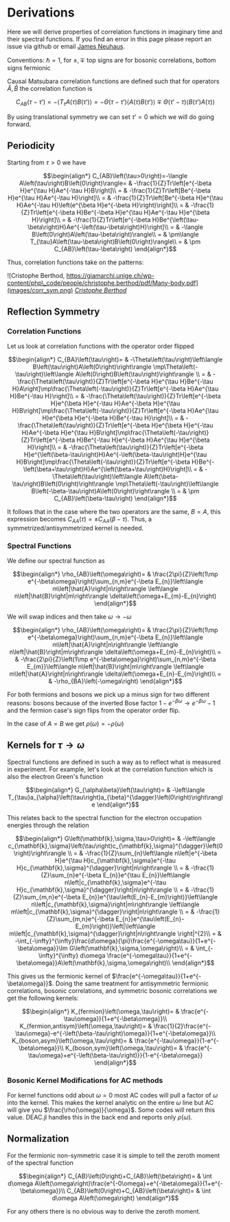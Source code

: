 # Derivations

Here we will derive properties of correlation functions in imaginary time and their spectral functions. If you find an error in this page please report an issue via github or email [James Neuhaus](mailto:jneuhau1@utk.edu). 

Conventions: $\hbar=1$, for $\pm,\mp$ top signs are for bosonic correlations, bottom signs fermionic

Causal Matsubara correlation functions are defined such that for operators $\hat{A},\hat{B}$ the correlation function is 
```math
C_{AB}(\tau -\tau')=-\langle T_{\tau}A(\tau)B(\tau')\rangle=-\Theta(\tau-\tau')\langle A(\tau)B(\tau')\rangle \mp \Theta(\tau'-\tau)\langle B(\tau')A(\tau)\rangle 
```

By using translational symmetry we can set $\tau'=0$ which we will do going forward.

## Periodicity

Starting from $\tau > 0$ we have
```math
\begin{align*}
C_{AB}\left(\tau>0\right)=-\langle A\left(\tau\right)B\left(0\right)\rangle= & -\frac{1}{Z}Tr\left[e^{-\beta H}e^{\tau H}Ae^{-\tau H}B\right]\\
= & -\frac{1}{Z}Tr\left[Be^{-\beta H}e^{\tau H}Ae^{-\tau H}\right]\\
= & -\frac{1}{Z}Tr\left[Be^{-\beta H}e^{\tau H}Ae^{-\tau H}\left(e^{\beta H}e^{-\beta H}\right)\right]\\
= & -\frac{1}{Z}Tr\left[e^{-\beta H}Be^{-\beta H}e^{\tau H}Ae^{-\tau H}e^{\beta H}\right]\\
= & -\frac{1}{Z}Tr\left[e^{-\beta H}Be^{\left(\tau-\beta\right)H}Ae^{-\left(\tau-\beta\right)H}\right]\\
= & -\langle B\left(0\right)A\left(\tau-\beta\right)\rangle\\
= & \pm\langle T_{\tau}A\left(\tau-\beta\right)B\left(0\right)\rangle\\
= & \pm C_{AB}\left(\tau-\beta\right)
\end{align*}
```

Thus, correlation functions take on the patterns:

![Cristophe Berthod, https://giamarchi.unige.ch/wp-content/php\_code/people/christophe.berthod/pdf/Many-body.pdf](images/corr_sym.png)
*[Cristophe Berthod](https://giamarchi.unige.ch/wp-content/php_code/people/christophe.berthod/pdf/Many-body.pdf)*

## Reflection Symmetry
### Correlation Functions
Let us look at correlation functions with the operator order flipped

```math
\begin{align*}
C_{BA}\left(\tau\right)= & -\Theta\left(\tau\right)\left\langle B\left(\tau\right)A\left(0\right)\right\rangle \mp\Theta\left(-\tau\right)\left\langle A\left(0\right)B\left(\tau\right)\right\rangle \\
= & -\frac{\Theta\left(\tau\right)}{Z}Tr\left[e^{-\beta H}e^{\tau H}Be^{-\tau H}A\right]\mp\frac{\Theta\left(-\tau\right)}{Z}Tr\left[e^{-\beta H}Ae^{\tau H}Be^{-\tau H}\right]\\
= & -\frac{\Theta\left(\tau\right)}{Z}Tr\left[e^{-\beta H}e^{\beta H}e^{-\tau H}Ae^{-\beta H}e^{\tau H}B\right]\mp\frac{\Theta\left(-\tau\right)}{Z}Tr\left[e^{-\beta H}Ae^{\tau H}e^{\beta H}e^{-\beta H}Be^{-\tau H}\right]\\
= & -\frac{\Theta\left(\tau\right)}{Z}Tr\left[e^{-\beta H}e^{\beta H}e^{-\tau H}Ae^{-\beta H}e^{\tau H}B\right]\mp\frac{\Theta\left(-\tau\right)}{Z}Tr\left[e^{-\beta H}Be^{-\tau H}e^{-\beta H}Ae^{\tau H}e^{\beta H}\right]\\
= & -\frac{\Theta\left(\tau\right)}{Z}Tr\left[e^{-\beta H}e^{\left(\beta-\tau\right)H}Ae^{-\left(\beta-\tau\right)H}e^{\tau H}B\right]\mp\frac{\Theta\left(-\tau\right)}{Z}Tr\left[e^{-\beta H}Be^{-\left(\beta+\tau\right)H}Ae^{\left(\beta+\tau\right)H}\right]\\
= & -\Theta\left(\tau\right)\left\langle A\left(\beta-\tau\right)B\left(0\right)\right\rangle \mp\Theta\left(-\tau\right)\left\langle B\left(-\beta-\tau\right)A\left(0\right)\right\rangle \\
= & \pm C_{AB}\left(\beta-\tau\right)
\end{align*}
```

It follows that in the case where the two operators are the same, $B=A$, this expression becomes $C_{AA}\left(\tau\right)=\pm C_{AA}\left(\beta-\tau\right)$. Thus, a symmetrized/antisymmetrized kernel is needed.

### Spectral Functions

We define our spectral function as
```math
\begin{align*}
\rho_{AB}\left(\omega\right)= & \frac{2\pi}{Z}\left(1\mp e^{-\beta\omega}\right)\sum_{n,m}e^{-\beta E_{n}}\left\langle m\left|\hat{A}\right|n\right\rangle \left\langle n\left|\hat{B}\right|m\right\rangle \delta\left(\omega+E_{m}-E_{n}\right)
\end{align*}
```

We will swap indices and then take $\omega\rightarrow -\omega$
```math
\begin{align*}
\rho_{AB}\left(\omega\right)= & \frac{2\pi}{Z}\left(1\mp e^{-\beta\omega}\right)\sum_{n,m}e^{-\beta E_{n}}\left\langle m\left|\hat{A}\right|n\right\rangle \left\langle n\left|\hat{B}\right|m\right\rangle \delta\left(\omega+E_{m}-E_{n}\right)\\
= & -\frac{2\pi}{Z}\left(1\mp e^{-\beta\omega}\right)\sum_{n,m}e^{-\beta E_{m}}\left\langle n\left|\hat{B}\right|m\right\rangle \left\langle m\left|\hat{A}\right|n\right\rangle \delta\left(\omega+E_{n}-E_{m}\right)\\
= & -\rho_{BA}\left(-\omega\right)
\end{align*}
```

For both fermions and bosons we pick up a minus sign for two different reasons: bosons because of the inverted Bose factor $1-e^{-\beta\omega}\rightarrow e^{-\beta\omega}-1$ and the fermion case's sign flips from the operator order flip. 

In the case of $A=B$ we get $\rho(\omega)=-\rho(\omega)$

## Kernels for $\tau\rightarrow\omega$

Spectral functions are defined in such a way as to reflect what is
measured in experiment. For example, let's look at the correlation
function which is also the electron Green's function
```math
\begin{align*}
G_{\alpha\beta}\left(\tau\right)= & -\left\langle T_{\tau}a_{\alpha}\left(\tau\right)a_{\beta}^{\dagger}\left(0\right)\right\rangle 
\end{align*}
```

This relates back to the spectral function for the electron occupation
energies through the relation
```math
\begin{align*}
G\left(\mathbf{k},\sigma,\tau>0\right)= & -\left\langle c_{\mathbf{k},\sigma}\left(\tau\right)c_{\mathbf{k},\sigma}^{\dagger}\left(0\right)\right\rangle \\
= & -\frac{1}{Z}\sum_{n}\left\langle n\left|e^{-\beta H}e^{\tau H}c_{\mathbf{k},\sigma}e^{-\tau H}c_{\mathbf{k},\sigma}^{\dagger}\right|n\right\rangle \\
= & -\frac{1}{Z}\sum_{n}e^{-\beta E_{n}}e^{\tau E_{n}}\left\langle n\left|c_{\mathbf{k},\sigma}e^{-\tau H}c_{\mathbf{k},\sigma}^{\dagger}\right|n\right\rangle \\
= & -\frac{1}{Z}\sum_{m,n}e^{-\beta E_{n}}e^{\tau\left(E_{n}-E_{m}\right)}\left\langle n\left|c_{\mathbf{k},\sigma}\right|m\right\rangle \left\langle m\left|c_{\mathbf{k},\sigma}^{\dagger}\right|n\right\rangle \\
= & -\frac{1}{Z}\sum_{m,n}e^{-\beta E_{n}}e^{\tau\left(E_{n}-E_{m}\right)}\left|\left\langle m\left|c_{\mathbf{k},\sigma}^{\dagger}\right|n\right\rangle \right|^{2}\\
= & -\int_{-\infty}^{\infty}\frac{d\omega}{\pi}\frac{e^{-\omega\tau}}{1+e^{-\beta\omega}}\Im G\left(\mathbf{k},\sigma,\omega\right)\\
= & \int_{-\infty}^{\infty} d\omega \frac{e^{-\omega\tau}}{1+e^{-\beta\omega}}A\left(\mathbf{k},\sigma,\omega\right)\\
\end{align*}
```

This gives us the fermionic kernel of $\frac{e^{-\omega\tau}}{1+e^{-\beta\omega}}$. Doing the same treatment for antisymmetric fermionic correlations, bosonic correlations, and symmetric bosonic correlations we get the following kernels:
```math
\begin{align*}
K_{fermion}\left(\omega,\tau\right)= & \frac{e^{-\tau\omega}}{1+e^{-\beta\omega}}\\
K_{fermion,antisym}\left(\omega,\tau\right)= & \frac{1}{2}\frac{e^{-\tau\omega}-e^{-\left(\beta-\tau\right)\omega}}{1+e^{-\beta\omega}}\\
K_{boson,asym}\left(\omega,\tau\right)= & \frac{e^{-\tau\omega}}{1-e^{-\beta\omega}}\\
K_{boson,sym}\left(\omega,\tau\right)= & \frac{e^{-\tau\omega}+e^{-\left(\beta-\tau\right)}}{1-e^{-\beta\omega}}
\end{align*}
```

### Bosonic Kernel Modifications for AC methods

For kernel functions odd about $\omega=0$ most AC codes will pull a factor of $\omega$ into the kernel. This makes the kernel analytic on the entire $\omega$ line but AC will give you $\frac{\rho(\omega)}{\omega}$. Some codes will return this value. DEAC.jl handles this in the back end and reports only $\rho(\omega)$.

## Normalization

For the fermionic non-symmetric case it is simple to tell the zeroth moment of the spectral function
```math
\begin{align*}
C_{AB}\left(0\right)+C_{AB}\left(\beta\right)= & \int d\omega A\left(\omega\right)\frac{e^{-0\omega}+e^{-\beta\omega}}{1+e^{-\beta\omega}}\\
C_{AB}\left(0\right)+C_{AB}\left(\beta\right)= & \int d\omega A\left(\omega\right)
\end{align*}
```

For any others there is no obvious way to derive the zeroth moment. 
